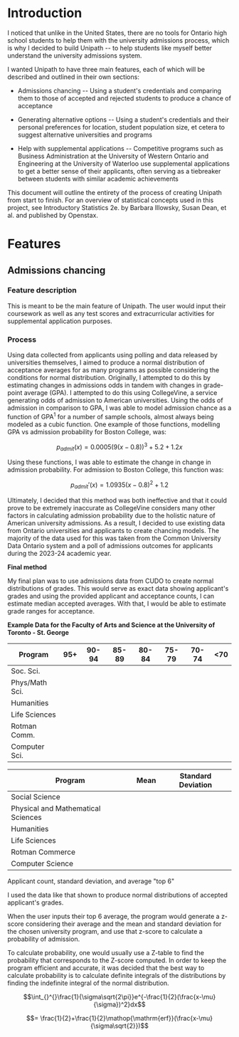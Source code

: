 # Introduction

I noticed that unlike in the United States, there are no tools for
Ontario high school students to help them with the university admissions
process, which is why I decided to build Unipath -- to help students
like myself better understand the university admissions system.

I wanted Unipath to have three main features, each of which will be
described and outlined in their own sections:

-   Admissions chancing -- Using a student's credentials and comparing
    them to those of accepted and rejected students to produce a chance
    of acceptance

-   Generating alternative options -- Using a student's credentials and
    their personal preferences for location, student population size, et
    cetera to suggest alternative universities and programs

-   Help with supplemental applications -- Competitive programs such as
    Business Administration at the University of Western Ontario and
    Engineering at the University of Waterloo use supplemental
    applications to get a better sense of their applicants, often
    serving as a tiebreaker between students with similar academic
    achievements

This document will outline the entirety of the process of creating
Unipath from start to finish. For an overview of statistical concepts
used in this project, see Introductory Statistics 2e. by Barbara
Illowsky, Susan Dean, et al. and published by Openstax.

# Features

## Admissions chancing

### Feature description

This is meant to be the main feature of Unipath. The user would input
their coursework as well as any test scores and extracurricular
activities for supplemental application purposes.

### Process

Using data collected from applicants using polling and data released by
universities themselves, I aimed to produce a normal distribution of
acceptance averages for as many programs as possible considering the
conditions for normal distribution. Originally, I attempted to do this
by estimating changes in admissions odds in tandem with changes in
grade-point average (GPA). I attempted to do this using CollegeVine, a
service generating odds of admission to American universities. Using the
odds of admission in comparison to GPA, I was able to model admission
chance as a function of GPA$^1$ for a number of sample schools, almost
always being modeled as a cubic function. One example of those
functions, modelling GPA vs admission probability for Boston College,
was:

$$p_{admit}(x) = 0.0005(9(x-0.8))^3 +5.2 + 1.2x$$

Using these functions, I was able to estimate the change in change in
admission probability. For admission to Boston College, this function
was:

$$p_{admit}'(x) = 1.0935(x-0.8)^2 + 1.2$$

Ultimately, I decided that this method was both ineffective and that it
could prove to be extremely inaccurate as CollegeVine considers many
other factors in calculating admission probability due to the holistic
nature of American university admissions. As a result, I decided to use
existing data from Ontario universities and applicants to create
chancing models. The majority of the data used for this was taken from
the Common University Data Ontario system and a poll of admissions
outcomes for applicants during the 2023-24 academic year.

**Final method**

My final plan was to use admissions data from CUDO to create normal
distributions of grades. This would serve as exact data showing
applicant's grades and using the provided applicant and acceptance
counts, I can estimate median accepted averages. With that, I would be
able to estimate grade ranges for acceptance.

**Example Data for the Faculty of Arts and Science at the University of
Toronto - St. George**

| Program        | 95+ | 90-94 | 85-89 | 80-84 | 75-79 | 70-74 | <70 |
|----------------|-----|-------|-------|-------|-------|-------|-----|
| Soc. Sci.      |     |       |       |       |       |       |     |
| Phys/Math Sci. |     |       |       |       |       |       |     |
| Humanities     |     |       |       |       |       |       |     |
| Life Sciences  |     |       |       |       |       |       |     |
| Rotman Comm.   |     |       |       |       |       |       |     |
| Computer Sci.  |     |       |       |       |       |       |     |

| Program                            | Mean | Standard Deviation |
|------------------------------------|------|--------------------|
| Social Science                     |      |                    |
| Physical and Mathematical Sciences |      |                    |
| Humanities                         |      |                    |
| Life Sciences                      |      |                    |
| Rotman Commerce                    |      |                    |
| Computer Science                   |      |                    |


Applicant count, standard deviation, and average \"top 6\"

I used the data like that shown to produce normal distributions of
accepted applicant's grades.

When the user inputs their top 6 average, the program would generate a
z-score considering their average and the mean and standard deviation
for the chosen university program, and use that z-score to calculate a
probability of admission.

To calculate probability, one would usually use a Z-table to find the
probability that corresponds to the Z-score computed. In order to keep
the program efficient and accurate, it was decided that the best way to
calculate probability is to calculate definite integrals of the
distributions by finding the indefinite integral of the normal
distribution.

$$\int_{}^{}\frac{1}{\sigma\sqrt{2\pi}}e^{-\frac{1}{2}(\frac{x-\mu}{\sigma})^2}dx$$

$$= \frac{1}{2}+\frac{1}{2}\mathop{\mathrm{erf}}(\frac{x-\mu}{\sigma\sqrt{2}})$$
